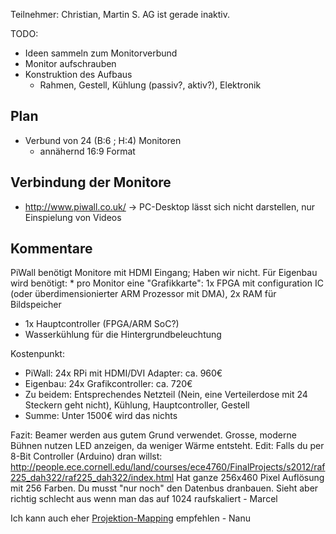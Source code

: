 Teilnehmer: Christian, Martin S. AG ist gerade inaktiv.

TODO:

  - Ideen sammeln zum Monitorverbund
  - Monitor aufschrauben
  - Konstruktion des Aufbaus
      - Rahmen, Gestell, Kühlung (passiv?, aktiv?), Elektronik

<noinclude>

## Plan

  - Verbund von 24 (B:6 ; H:4) Monitoren
      - annähernd 16:9 Format

## Verbindung der Monitore

  - <http://www.piwall.co.uk/> -\> PC-Desktop lässt sich nicht
    darstellen, nur Einspielung von Videos

## Kommentare

PiWall benötigt Monitore mit HDMI Eingang; Haben wir nicht.
Für Eigenbau wird benötigt:
\* pro Monitor eine "Grafikkarte": 1x FPGA mit configuration IC (oder
überdimensionierter ARM Prozessor mit DMA), 2x RAM für Bildspeicher

  - 1x Hauptcontroller (FPGA/ARM SoC?)
  - Wasserkühlung für die Hintergrundbeleuchtung


Kostenpunkt:

  - PiWall: 24x RPi mit HDMI/DVI Adapter: ca. 960€
  - Eigenbau: 24x Grafikcontroller: ca. 720€
  - Zu beidem: Entsprechendes Netzteil (Nein, eine Verteilerdose mit 24
    Steckern geht nicht), Kühlung, Hauptcontroller, Gestell
  - Summe: Unter 1500€ wird das nichts


Fazit: Beamer werden aus gutem Grund verwendet. Grosse, moderne Bühnen
nutzen LED anzeigen, da weniger Wärme entsteht.
Edit:
Falls du per 8-Bit Controller (Arduino) dran willst:
<http://people.ece.cornell.edu/land/courses/ece4760/FinalProjects/s2012/raf225_dah322/raf225_dah322/index.html>
Hat ganze 256x460 Pixel Auflösung mit 256 Farben. Du musst "nur noch"
den Datenbus dranbauen. Sieht aber richtig schlecht aus wenn man das auf
1024 raufskaliert
\- Marcel

Ich kann auch eher
[Projektion-Mapping](https://www.youtube.com/watch?v=FcIDQSn26fw)
empfehlen - Nanu